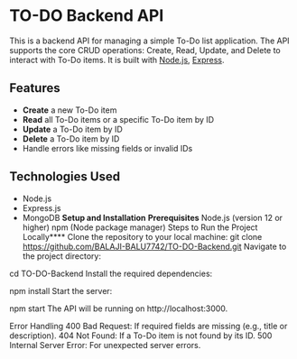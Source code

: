 # TO-DO Backend API

This is a backend API for managing a simple To-Do list application. The API supports the core CRUD operations: Create, Read, Update, and Delete to interact with To-Do items. It is built with [Node.js](https://nodejs.org/), [Express](https://expressjs.com/).

## Features

- **Create** a new To-Do item
- **Read** all To-Do items or a specific To-Do item by ID
- **Update** a To-Do item by ID
- **Delete** a To-Do item by ID
- Handle errors like missing fields or invalid IDs

## Technologies Used

- Node.js
- Express.js
-  MongoDB
**Setup and Installation**
**Prerequisites**
Node.js (version 12 or higher)
npm (Node package manager)
Steps to Run the Project Locally****
Clone the repository to your local machine:
git clone https://github.com/BALAJI-BALU7742/TO-DO-Backend.git
Navigate to the project directory:

cd TO-DO-Backend
Install the required dependencies:


npm install
Start the server:


npm start
The API will be running on http://localhost:3000.

Error Handling
400 Bad Request: If required fields are missing (e.g., title or description).
404 Not Found: If a To-Do item is not found by its ID.
500 Internal Server Error: For unexpected server errors.

